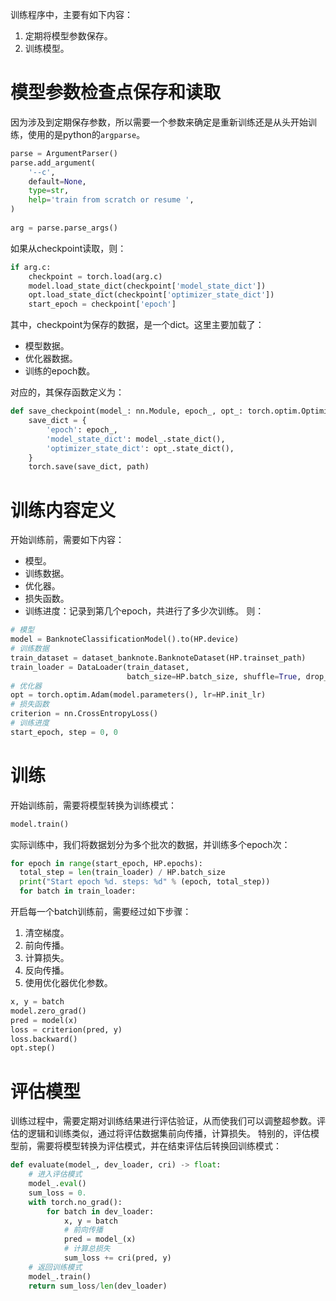 训练程序中，主要有如下内容：
1. 定期将模型参数保存。
2. 训练模型。

# 模型参数检查点保存和读取
因为涉及到定期保存参数，所以需要一个参数来确定是重新训练还是从头开始训练，使用的是python的`argparse`。
```python
parse = ArgumentParser()  
parse.add_argument(  
    '--c',  
    default=None,  
    type=str,  
    help='train from scratch or resume ',  
)  
  
arg = parse.parse_args()
```
如果从checkpoint读取，则：
```python
if arg.c:  
    checkpoint = torch.load(arg.c)  
    model.load_state_dict(checkpoint['model_state_dict'])  
    opt.load_state_dict(checkpoint['optimizer_state_dict'])  
    start_epoch = checkpoint['epoch']
```
其中，checkpoint为保存的数据，是一个dict。这里主要加载了：
- 模型数据。
- 优化器数据。
- 训练的epoch数。

对应的，其保存函数定义为：
```python
def save_checkpoint(model_: nn.Module, epoch_, opt_: torch.optim.Optimizer, path):  
    save_dict = {  
        'epoch': epoch_,  
        'model_state_dict': model_.state_dict(),  
        'optimizer_state_dict': opt_.state_dict(),  
    }  
    torch.save(save_dict, path)
```

# 训练内容定义
开始训练前，需要如下内容：
- 模型。
- 训练数据。
- 优化器。
- 损失函数。
- 训练进度：记录到第几个epoch，共进行了多少次训练。
则：
```python
# 模型
model = BanknoteClassificationModel().to(HP.device)
# 训练数据
train_dataset = dataset_banknote.BanknoteDataset(HP.trainset_path)
train_loader = DataLoader(train_dataset, 
						  batch_size=HP.batch_size, shuffle=True, drop_last=True)
# 优化器
opt = torch.optim.Adam(model.parameters(), lr=HP.init_lr)
# 损失函数
criterion = nn.CrossEntropyLoss()
# 训练进度
start_epoch, step = 0, 0
```

#  训练
开始训练前，需要将模型转换为训练模式：
```python
model.train()
```
实际训练中，我们将数据划分为多个批次的数据，并训练多个epoch次：
```python
for epoch in range(start_epoch, HP.epochs):
  total_step = len(train_loader) / HP.batch_size
  print("Start epoch %d. steps: %d" % (epoch, total_step))
  for batch in train_loader:
```
开启每一个batch训练前，需要经过如下步骤：
1. 清空梯度。
2. 前向传播。
3. 计算损失。
4. 反向传播。
5. 使用优化器优化参数。
```python
x, y = batch  
model.zero_grad()  
pred = model(x)  
loss = criterion(pred, y)  
loss.backward()  
opt.step()
```


# 评估模型
训练过程中，需要定期对训练结果进行评估验证，从而使我们可以调整超参数。评估的逻辑和训练类似，通过将评估数据集前向传播，计算损失。
特别的，评估模型前，需要将模型转换为评估模式，并在结束评估后转换回训练模式：
```python
def evaluate(model_, dev_loader, cri) -> float:  
    # 进入评估模式  
    model_.eval()  
    sum_loss = 0.  
    with torch.no_grad():  
        for batch in dev_loader:  
            x, y = batch  
            # 前向传播
            pred = model_(x)  
            # 计算总损失
            sum_loss += cri(pred, y)  
    # 返回训练模式
    model_.train()  
    return sum_loss/len(dev_loader)
```